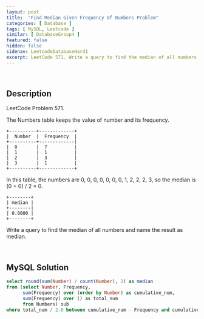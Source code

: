 ```yaml
---
layout: post
title:  "Find Median Given Frequency Of Numbers Problem"
categories: [ Database ]
tags: [ MySQL, Leetcode ]
similar: [ DatabaseGroup4 ]
featured: false
hidden: false
sidenav: LeetcodeDatabaseHard1
excerpt: LeetCode 571. Write a query to find the median of all numbers and name the result as median.
---
```


<br />

## Description

LeetCode Problem 571. 

The Numbers table keeps the value of number and its frequency.

```
+----------+-------------+
|  Number  |  Frequency  |
+----------+-------------|
|  0       |  7          |
|  1       |  1          |
|  2       |  3          |
|  3       |  1          |
+----------+-------------+
```

In this table, the numbers are 0, 0, 0, 0, 0, 0, 0, 1, 2, 2, 2, 3, so the median is (0 + 0) / 2 = 0.

```
+--------+
| median |
+--------|
| 0.0000 |
+--------+
```

Write a query to find the median of all numbers and name the result as median.



<br />

## MySQL Solution


```sql
select round(sum(Number) / count(Number), 2) as median
from (select Number, Frequency,
      sum(Frequency) over (order by Number) as cumulative_num,
      sum(Frequency) over () as total_num
      from Numbers) sub
where total_num / 2.0 between cumulative_num - Frequency and cumulative_num
```
